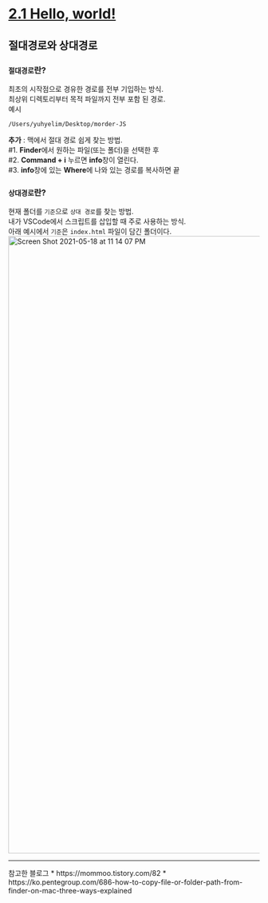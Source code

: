 # [2.1 Hello, world!](https://ko.javascript.info/hello-world)

## 절대경로와 상대경로
### `절대경로`란?
최초의 시작점으로 경유한 경로를 전부 기입하는 방식. <br/>
최상위 디렉토리부터 목적 파일까지 전부 포함 된 경로. <br/>
예시
```
/Users/yuhyelim/Desktop/morder-JS
```

**추가** : 맥에서 절대 경로 쉽게 찾는 방법. <br/>
#1. **Finder**에서 원하는 파일(또는 폴더)을 선택한 후<br/>
#2. **Command + i** 누르면 **info**창이 열린다. <br/>
#3. **info**창에 있는 **Where**에 나와 있는 경로를 복사하면 끝<br/>

### `상대경로`란?
현재 폴더를 `기준`으로 `상대 경로`를 찾는 방법. <br>
내가 VSCode에서 스크립트를 삽입할 때 주로 사용하는 방식.<br/>
아래 예시에서 `기준`은 `index.html` 파일이 담긴 폴더이다. 
<img width="1236" alt="Screen Shot 2021-05-18 at 11 14 07 PM" src="https://user-images.githubusercontent.com/69044941/118667208-c2bb6700-b82e-11eb-8d34-b5f0961aab42.png">


<hr>
참고한 블로그
* https://mommoo.tistory.com/82
* https://ko.pentegroup.com/686-how-to-copy-file-or-folder-path-from-finder-on-mac-three-ways-explained


